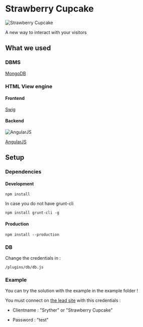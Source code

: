 # Strawberry Cupcake

![Strawberry Cupcake](http://www.clker.com/cliparts/d/f/c/7/1369679903130847364713131973-illustration-of-a-cupcake-with-a-strawberry-on-top-th.png)

A new way to interact with your visitors

## What we used

### DBMS

[MongoDB](http://www.mongodb.org/)

### HTML View engine

#### Frontend

[Swig](http://paularmstrong.github.io/swig/)

#### Backend

![AngularJS](https://angularjs.org/img/AngularJS-large.png)

[AngularJS](https://angularjs.org/)

## Setup

### Dependencies

#### Development

	npm install

In case you do not have grunt-cli

	npm install grunt-cli -g

#### Production

	npm install --production

### DB

Change the credentials in :

	/plugins/db/db.js

### Example

You can try the solution with the example in the example folder !

You must connect on [the lead site](http://amos.krondor.fr:1337/) with this credentials :

- Clientname : "Sryther" or "Strawberry Cupcake"

- Password : "test"
